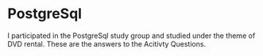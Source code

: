# PostgreSql

I participated in the PostgreSql study group and studied under the theme of DVD rental.
These are the answers to the Acitivty Questions.